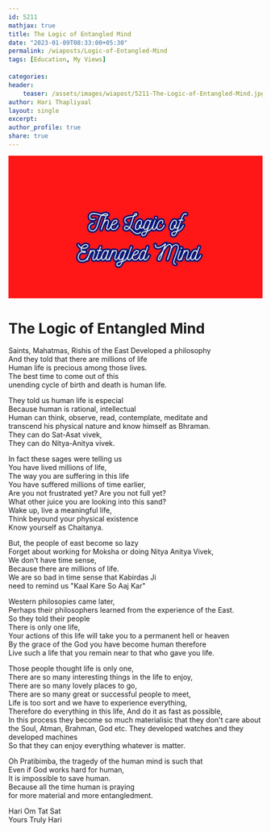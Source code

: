 ```yaml
---            
id: 5211            
mathjax: true            
title: The Logic of Entangled Mind           
date: "2023-01-09T08:33:00+05:30"            
permalink: /wiaposts/Logic-of-Entangled-Mind         
tags: [Education, My Views]         
            
categories:            
header:            
    teaser: /assets/images/wiapost/5211-The-Logic-of-Entangled-Mind.jpg            
author: Hari Thapliyaal            
layout: single           
excerpt:            
author_profile: true            
share: true            
---            
```

            
![The Logic of Entangled Mind](/assets/images/wiapost/5211-The-Logic-of-Entangled-Mind.jpg )            
       
# The Logic of Entangled Mind      
    
Saints, Mahatmas, Rishis of the East Developed a philosophy     
And they told that there are millions of life     
Human life is precious among those lives.    
The best time to come out of this     
unending cycle of birth and death is human life.    
    
They told us human life is especial     
Because human is rational, intellectual    
Human can think, observe, read, contemplate, meditate and     
transcend his physical nature and know himself as Bhraman.    
They can do Sat-Asat vivek,    
They can do Nitya-Anitya vivek.    
    
In fact these sages were telling us     
You have lived millions of life,    
The way you are suffering in this life     
You have suffered millions of time earlier,    
Are you not frustrated yet? Are you not full yet?     
What other juice you are looking into this sand?    
Wake up, live a meaningful life,    
Think beyound your physical existence     
Know yourself as Chaitanya.    
    
But, the people of east become so lazy     
Forget about working for Moksha or doing Nitya Anitya Vivek,    
We don't have time sense,    
Because there are millions of life.    
We are so bad in time sense that Kabirdas Ji     
need to remind us "Kaal Kare So Aaj Kar"    
    
Western philosopies came later,    
Perhaps their philosophers learned from the experience of the East.    
So they told their people     
There is only one life,    
Your actions of this life 
will take you to a permanent hell or heaven   
By the grace of the God you have become human therefore     
Live such a life that you remain near to that who gave you life.    
    
Those people thought life is only one,    
There are so many interesting things in the life to enjoy,    
There are so many lovely places to go,    
There are so many great or successful people to meet,   
Life is too sort and we have to experience everything,     
Therefore do everything in this life, 
And do it as fast as possible,   
In this process they become so much materialisic 
that they don't care about 
the Soul, Atman, Brahman, God etc.
They developed watches and they developed machines   
So that they can enjoy everything whatever is matter.    
    
Oh Pratibimba, the tragedy of the human mind is such that    
Even if God works hard for human,  
It is impossible to save human.      
Because all the time human is praying    
for more material and more entangledment.    
    
Hari Om Tat Sat  
Yours Truly Hari     
    
    
